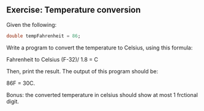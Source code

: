 ## Exercise: Temperature conversion

Given the following: 

```dart
double tempFahrenheit = 86;
```

Write a program to convert the temperature to Celsius, using this formula: 

Fahrenheit to Celsius (F-32)/ 1.8 = C

Then, print the result. The output of this program should be: 

86F = 30C. 

Bonus: the converted temperature in celsius should show at most 1 frctional digit. 

